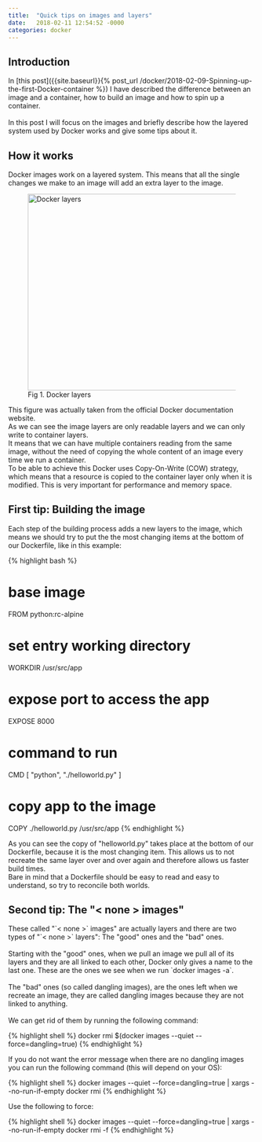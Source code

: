 ```yaml
---
title:  "Quick tips on images and layers"
date:   2018-02-11 12:54:52 -0000
categories: docker
---
```

<h2>Introduction</h2>
In [this post]({{site.baseurl}}{% post_url /docker/2018-02-09-Spinning-up-the-first-Docker-container %})
I have described the difference between an image and a container, how to build
an image and how to spin up a container.
<br/>
<br/>
In this post I will focus on the images and briefly describe how the layered
system used by Docker works and give some tips about it.
<br/>
<h2>How it works</h2>
Docker images work on a layered system. This means that all the single changes
we make to an image will add an extra layer to the image.
<figure>
    <img src="{{ site.baseurl }}/assets/docker/img/docker-layers.png" alt="Docker layers" width="600" height="400"/>
    <figcaption>Fig 1. Docker layers</figcaption>
</figure>
This figure was actually taken from the official Docker documentation website.
<br/>
As we can see the image layers are only readable layers and we can only write
to container layers.
<br/>
It means that we can have multiple containers reading from the same image,
without the need of copying the whole content of an image every time we run a
container.
<br/>
To be able to achieve this Docker uses Copy-On-Write (COW) strategy, which means
that a resource is copied to the container layer only when it is modified. This
is very important for performance and memory space.
<br/>
<h2>First tip: Building the image</h2>
Each step of the building process adds a new layers to the image, which means
we should try to put the the most changing items at the bottom of our
Dockerfile, like in this example:

{% highlight bash %}
# base image
FROM python:rc-alpine

# set entry working directory
WORKDIR /usr/src/app

# expose port to access the app
EXPOSE 8000

# command to run
CMD [ "python", "./helloworld.py" ]

# copy app to the image
COPY ./helloworld.py /usr/src/app
{% endhighlight %}

As you can see the copy of "helloworld.py" takes place at the bottom of our
Dockerfile, because it is the most changing item. This allows us to not recreate
the same layer over and over again and therefore allows us faster build times.
<br/>
Bare in mind that a Dockerfile should be easy to read and easy to understand, so
try to reconcile both worlds.
<br/>
<h2>Second tip: The "< none > images"</h2>
These called "`< none >` images" are actually layers and there are two types of
"`< none >` layers": The "good" ones and the "bad" ones.
<br/>
<br/>
Starting with the "good" ones, when we pull an image we pull all of its layers
and they are all linked to each other, Docker only gives a name to the last one.
These are the ones we see when we run `docker images -a`.
<br/>
<br/>
The "bad" ones (so called dangling images), are the ones left when we recreate
an image, they are called dangling images because they are not linked to
anything.
<br/>
<br/>
We can get rid of them by running the following command:

{% highlight shell %}
docker rmi $(docker images --quiet --force=dangling=true)
{% endhighlight %}

If you do not want the error message when there are no dangling images you can
run the following command (this will depend on your OS):

{% highlight shell %}
docker images --quiet --force=dangling=true | xargs --no-run-if-empty docker rmi
{% endhighlight %}

Use the following to force:

{% highlight shell %}
docker images --quiet --force=dangling=true | xargs --no-run-if-empty docker rmi -f
{% endhighlight %}
